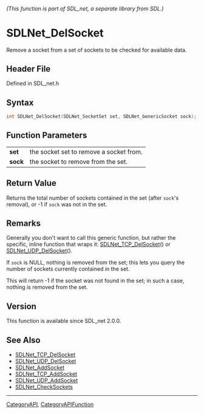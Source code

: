 ###### (This function is part of SDL_net, a separate library from SDL.)
# SDLNet_DelSocket

Remove a socket from a set of sockets to be checked for available data.

## Header File

Defined in SDL_net.h

## Syntax

```c
int SDLNet_DelSocket(SDLNet_SocketSet set, SDLNet_GenericSocket sock);

```

## Function Parameters

|              |                                         |
| ------------ | --------------------------------------- |
| **set**      | the socket set to remove a socket from. |
| **sock**     | the socket to remove from the set.      |

## Return Value

Returns the total number of sockets contained in the set (after `sock`'s
removal), or -1 if `sock` was not in the set.

## Remarks

Generally you don't want to call this generic function, but rather the
specific, inline function that wraps it:
[SDLNet_TCP_DelSocket](SDLNet_TCP_DelSocket)() or
[SDLNet_UDP_DelSocket](SDLNet_UDP_DelSocket)().

If `sock` is NULL, nothing is removed from the set; this lets you query the
number of sockets currently contained in the set.

This will return -1 if the socket was not found in the set; in such a case,
nothing is removed from the set.

## Version

This function is available since SDL_net 2.0.0.

## See Also

- [SDLNet_TCP_DelSocket](SDLNet_TCP_DelSocket)
- [SDLNet_UDP_DelSocket](SDLNet_UDP_DelSocket)
- [SDLNet_AddSocket](SDLNet_AddSocket)
- [SDLNet_TCP_AddSocket](SDLNet_TCP_AddSocket)
- [SDLNet_UDP_AddSocket](SDLNet_UDP_AddSocket)
- [SDLNet_CheckSockets](SDLNet_CheckSockets)

----
[CategoryAPI](CategoryAPI), [CategoryAPIFunction](CategoryAPIFunction)


